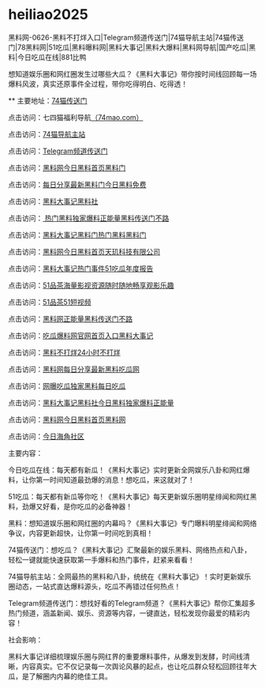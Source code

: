 # heiliao2025
黑料网-0626-黑料不打烊入口|Telegram频道传送门|74猫导航主站|74猫传送门|78黑料网|51吃瓜|黑料曝料网|黑料大事记|黑料大爆料|黑料网导航|国产吃瓜|黑料|今日吃瓜在线|881比鸭

想知道娱乐圈和网红圈发生过哪些大瓜？《黑料大事记》带你按时间线回顾每一场爆料风波，真实还原事件全过程，带你吃得明白、吃得透！

** 主要地址：<a href="https://74mao.com/">74猫传送门</a>

点击访问：七四猫福利导航<a href="https://74mao.com/">（74mao.com）</a>

点击访问：<a href="https://74mao.com/">74猫导航主站</a>

点击访问：<a href="https://74mao.com/">Telegram频道传送门</a>

点击访问：<a href="https://chigua726.pages.dev/">黑料网今日黑料首页黑料门</a>

点击访问：<a href="https://heiliao280.pages.dev/">每日分享最新黑料门今日黑料免费</a>

点击访问：<a href="https://heiliao093.pages.dev/">黑料大事记黑料社</a>

点击访问：<a href="https://heiliao662.pages.dev/"> 热门黑料独家爆料正能量黑料传送门不路</a>

点击访问：<a href="https://heiliao285.pages.dev/">黑料大事记黑料门热门黑料黑料门</a>

点击访问：<a href="https://heiliao2671.pages.dev/">黑料网今日黑料首页天玑科技有限公司</a>

点击访问：<a href="https://heiliao922.pages.dev/">黑料大事记热门事件51吃瓜年度报告</a>

点击访问：<a href="https://pc4-37.pages.dev/">51品茶海量影视资源随时随地畅享观影乐趣</a>

点击访问：<a href="https://pc2-37.pages.dev/">51品茶51短视频</a>

点击访问：<a href="https://heiliao625.pages.dev/">黑料网正能量黑料传送门不路</a>

点击访问：<a href="https://heiliao284.pages.dev/">吃瓜爆料网官网首页入口黑料大事记</a>

点击访问：<a href="https://heiliao2623.pages.dev/">黑料不打烊24小时不打烊</a>

点击访问：<a href="https://heiliao267.pages.dev/">黑料网每日分享最新黑料吃瓜网</a>

点击访问：<a href="https://heiliao874.pages.dev/">网曝吃瓜独家黑料每日吃瓜</a>

点击访问：<a href="https://heiliao822.pages.dev/">黑料大事记黑料社今日黑料独家爆料正能量</a>

点击访问：<a href="https://heiliao637-3bw.pages.dev/">黑料网今日黑料首页黑料网</a>

点击访问：<a href="https://hj-642.pages.dev/">今日海角社区</a>

主要内容：

今日吃瓜在线：每天都有新瓜！《黑料大事记》实时更新全网娱乐八卦和网红爆料，让你第一时间知道最劲爆的消息！想吃瓜，来这就对了！

51吃瓜：每天都有新瓜等你吃！《黑料大事记》每天更新娱乐圈明星绯闻和网红黑料，劲爆又好看，是你吃瓜的必备神器！

黑料：想知道娱乐圈和网红圈的内幕吗？《黑料大事记》专门曝料明星绯闻和网络争议，内容更新超快，让你第一时间吃到真相！

74猫传送门：想吃瓜？《黑料大事记》汇聚最新的娱乐黑料、网络热点和八卦，轻松一键就能快速获取第一手爆料和热门事件，赶紧来看看！

74猫导航主站：全网最热的黑料和八卦，统统在《黑料大事记》！实时更新娱乐圈动态，一站式直达爆料源头，吃瓜不再错过任何热点！

Telegram频道传送门：想找好看的Telegram频道？《黑料大事记》帮你汇集超多热门频道，涵盖新闻、娱乐、资源等内容，一键直达，轻松发现你最爱的精彩内容！

社会影响：

黑料大事记详细梳理娱乐圈与网红界的重要爆料事件，从爆发到发酵，时间线清晰，内容真实。它不仅记录每一次舆论风暴的起点，也让吃瓜群众轻松回顾往年大瓜，是了解圈内内幕的绝佳工具。

<span style="display:none;">[Canonical link](）</span>
